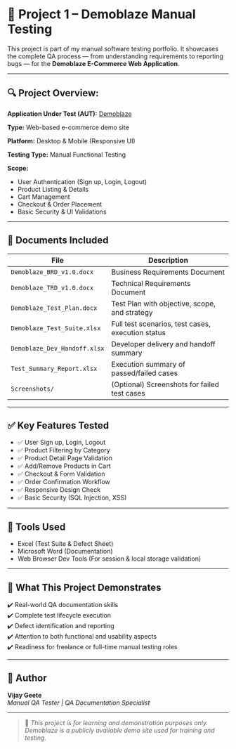 # 🧪 Project 1 – Demoblaze Manual Testing

This project is part of my manual software testing portfolio. It showcases the complete QA process — from understanding requirements to reporting bugs — for the **Demoblaze E-Commerce Web Application**.

---

## 🔍 Project Overview:


**Application Under Test (AUT):** 
[Demoblaze](https://www.demoblaze.com)  

**Type:** 
Web-based e-commerce demo site  

**Platform:** 
Desktop & Mobile (Responsive UI)  

**Testing Type:** 
Manual Functional Testing  

**Scope:**  
- User Authentication (Sign up, Login, Logout)  
- Product Listing & Details  
- Cart Management  
- Checkout & Order Placement  
- Basic Security & UI Validations  

---

## 📄 Documents Included

| File | Description |
|------|-------------|
| `Demoblaze_BRD_v1.0.docx` | Business Requirements Document |
| `Demoblaze_TRD_v1.0.docx` | Technical Requirements Document |
| `Demoblaze_Test_Plan.docx` | Test Plan with objective, scope, and strategy |
| `Demoblaze_Test_Suite.xlsx` | Full test scenarios, test cases, execution status |
| `Demoblaze_Dev_Handoff.xlsx` | Developer delivery and handoff summary |
| `Test_Summary_Report.xlsx` | Execution summary of passed/failed cases |
| `Screenshots/` | (Optional) Screenshots for failed test cases |

---

## ✅ Key Features Tested

- ✅ User Sign up, Login, Logout  
- ✅ Product Filtering by Category  
- ✅ Product Detail Page Validation  
- ✅ Add/Remove Products in Cart  
- ✅ Checkout & Form Validation  
- ✅ Order Confirmation Workflow  
- ✅ Responsive Design Check  
- ✅ Basic Security (SQL Injection, XSS)

---

## 🧪 Tools Used

- Excel (Test Suite & Defect Sheet)  
- Microsoft Word (Documentation)  
- Web Browser Dev Tools (For session & local storage validation)

---

## 🚀 What This Project Demonstrates

✔️ Real-world QA documentation skills  
✔️ Complete test lifecycle execution  
✔️ Defect identification and reporting  
✔️ Attention to both functional and usability aspects  
✔️ Readiness for freelance or full-time manual testing roles

---

## 👤 Author

**Vijay Geete**  
*Manual QA Tester | QA Documentation Specialist*

---

> 📌 *This project is for learning and demonstration purposes only. Demoblaze is a publicly available demo site used for training and testing.*

